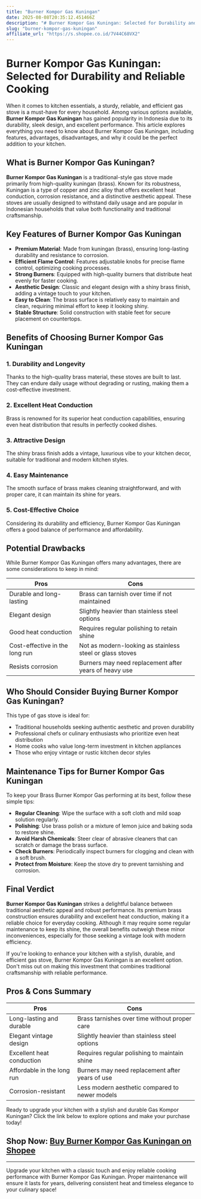 ```yaml
---
title: "Burner Kompor Gas Kuningan"
date: 2025-08-08T20:35:12.451466Z
description: "# Burner Kompor Gas Kuningan: Selected for Durability and Reliable Cooking..."
slug: "burner-kompor-gas-kuningan"
affiliate_url: "https://s.shopee.co.id/7V44C68VX2"
---
```

# Burner Kompor Gas Kuningan: Selected for Durability and Reliable Cooking

When it comes to kitchen essentials, a sturdy, reliable, and efficient gas stove is a must-have for every household. Among various options available, **Burner Kompor Gas Kuningan** has gained popularity in Indonesia due to its durability, sleek design, and excellent performance. This article explores everything you need to know about Burner Kompor Gas Kuningan, including features, advantages, disadvantages, and why it could be the perfect addition to your kitchen.

## What is Burner Kompor Gas Kuningan?

**Burner Kompor Gas Kuningan** is a traditional-style gas stove made primarily from high-quality kuningan (brass). Known for its robustness, Kuningan is a type of copper and zinc alloy that offers excellent heat conduction, corrosion resistance, and a distinctive aesthetic appeal. These stoves are usually designed to withstand daily usage and are popular in Indonesian households that value both functionality and traditional craftsmanship.

## Key Features of Burner Kompor Gas Kuningan

- **Premium Material**: Made from kuningan (brass), ensuring long-lasting durability and resistance to corrosion.
- **Efficient Flame Control**: Features adjustable knobs for precise flame control, optimizing cooking processes.
- **Strong Burners**: Equipped with high-quality burners that distribute heat evenly for faster cooking.
- **Aesthetic Design**: Classic and elegant design with a shiny brass finish, adding a vintage touch to your kitchen.
- **Easy to Clean**: The brass surface is relatively easy to maintain and clean, requiring minimal effort to keep it looking shiny.
- **Stable Structure**: Solid construction with stable feet for secure placement on countertops.

## Benefits of Choosing Burner Kompor Gas Kuningan

### 1. Durability and Longevity
Thanks to the high-quality brass material, these stoves are built to last. They can endure daily usage without degrading or rusting, making them a cost-effective investment.

### 2. Excellent Heat Conduction
Brass is renowned for its superior heat conduction capabilities, ensuring even heat distribution that results in perfectly cooked dishes.

### 3. Attractive Design
The shiny brass finish adds a vintage, luxurious vibe to your kitchen decor, suitable for traditional and modern kitchen styles.

### 4. Easy Maintenance
The smooth surface of brass makes cleaning straightforward, and with proper care, it can maintain its shine for years.

### 5. Cost-Effective Choice
Considering its durability and efficiency, Burner Kompor Gas Kuningan offers a good balance of performance and affordability.

## Potential Drawbacks

While Burner Kompor Gas Kuningan offers many advantages, there are some considerations to keep in mind:

| Pros | Cons |
|--------|--------|
| Durable and long-lasting | Brass can tarnish over time if not maintained |
| Elegant design | Slightly heavier than stainless steel options |
| Good heat conduction | Requires regular polishing to retain shine |
| Cost-effective in the long run | Not as modern-looking as stainless steel or glass stoves |
| Resists corrosion | Burners may need replacement after years of heavy use |

## Who Should Consider Buying Burner Kompor Gas Kuningan?

This type of gas stove is ideal for:

- Traditional households seeking authentic aesthetic and proven durability
- Professional chefs or culinary enthusiasts who prioritize even heat distribution
- Home cooks who value long-term investment in kitchen appliances
- Those who enjoy vintage or rustic kitchen decor styles

## Maintenance Tips for Burner Kompor Gas Kuningan

To keep your Brass Burner Kompor Gas performing at its best, follow these simple tips:

- **Regular Cleaning**: Wipe the surface with a soft cloth and mild soap solution regularly.
- **Polishing**: Use brass polish or a mixture of lemon juice and baking soda to restore shine.
- **Avoid Harsh Chemicals**: Steer clear of abrasive cleaners that can scratch or damage the brass surface.
- **Check Burners**: Periodically inspect burners for clogging and clean with a soft brush.
- **Protect from Moisture**: Keep the stove dry to prevent tarnishing and corrosion.

## Final Verdict

**Burner Kompor Gas Kuningan** strikes a delightful balance between traditional aesthetic appeal and robust performance. Its premium brass construction ensures durability and excellent heat conduction, making it a reliable choice for everyday cooking. Although it may require some regular maintenance to keep its shine, the overall benefits outweigh these minor inconveniences, especially for those seeking a vintage look with modern efficiency.

If you're looking to enhance your kitchen with a stylish, durable, and efficient gas stove, Burner Kompor Gas Kuningan is an excellent option. Don't miss out on making this investment that combines traditional craftsmanship with reliable performance.

## Pros & Cons Summary

| **Pros** | **Cons** |
|-------------------------|------------------------------|
| Long-lasting and durable | Brass tarnishes over time without proper care |
| Elegant vintage design | Slightly heavier than stainless steel options |
| Excellent heat conduction | Requires regular polishing to maintain shine |
| Affordable in the long run | Burners may need replacement after years of use |
| Corrosion-resistant | Less modern aesthetic compared to newer models |

Ready to upgrade your kitchen with a stylish and durable Gas Kompor Kuningan? Click the link below to explore options and make your purchase today!

## Shop Now: [Buy Burner Kompor Gas Kuningan on Shopee](https://s.shopee.co.id/7V44C68VX2)

---

Upgrade your kitchen with a classic touch and enjoy reliable cooking performance with Burner Kompor Gas Kuningan. Proper maintenance will ensure it lasts for years, delivering consistent heat and timeless elegance to your culinary space!